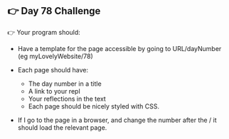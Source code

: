 ## 👉 Day 78 Challenge
👉 Your program should:

- Have a template for the page accessible by going to URL/dayNumber (eg myLovelyWebsite/78)

- Each page should have:

    - The day number in a title
    - A link to your repl
    - Your reflections in the text
    - Each page should be nicely styled with CSS.

- If I go to the page in a browser, and change the number after the / it should load the relevant page.